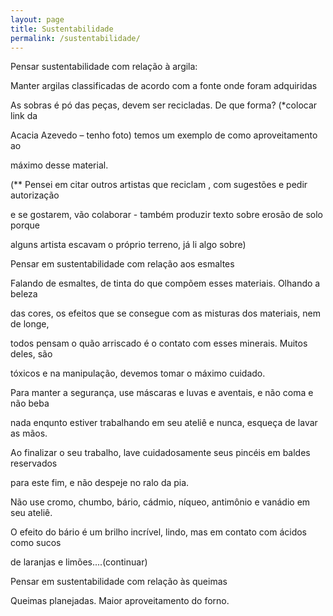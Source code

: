 ```yaml
---
layout: page
title: Sustentabilidade
permalink: /sustentabilidade/
---
```


Pensar sustentabilidade com relação à argila:

Manter argilas classificadas de acordo com a fonte onde foram  adquiridas

As sobras é pó das peças, devem ser recicladas. De que forma? (*colocar link da 

Acacia Azevedo – tenho foto)  temos um exemplo de como aproveitamento ao 

máximo desse material.

(** Pensei em citar outros artistas que reciclam , com sugestões e pedir autorização 

e se gostarem, vão colaborar -  também produzir texto sobre erosão de solo porque 

alguns artista escavam o próprio terreno, já li algo sobre)

Pensar em sustentabilidade com relação aos esmaltes

Falando de esmaltes, de tinta do que compõem esses materiais. Olhando a beleza 

das cores, os efeitos que se consegue com as misturas dos materiais, nem de longe, 

todos pensam o quão arriscado é o contato com esses minerais. Muitos deles, são 

tóxicos e na manipulação, devemos tomar o máximo cuidado.

Para manter a segurança, use máscaras e luvas e aventais,  e não coma e não beba 

nada enqunto estiver trabalhando em seu ateliê e nunca,  esqueça de lavar as mãos.

Ao finalizar o seu trabalho, lave cuidadosamente seus pincéis em baldes reservados 

para este fim, e não despeje no ralo da pia. 

Não use cromo, chumbo, bário, cádmio, níqueo, antimônio e vanádio em seu ateliê.  

O efeito do bário é um brilho incrível, lindo, mas em contato com ácidos como sucos 

de laranjas e limões....(continuar)

Pensar em sustentabilidade com relação às queimas

Queimas planejadas. Maior aproveitamento do forno.